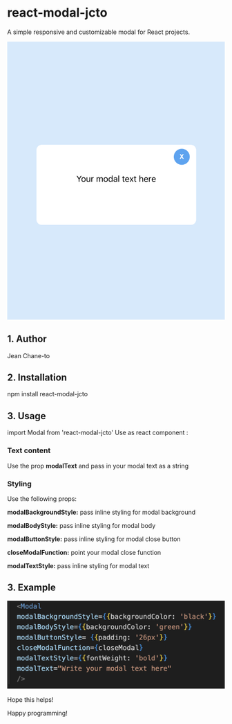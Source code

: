 # react-modal-jcto

A simple responsive and customizable modal for React projects.

![Project Image](./images/mobile.png)

## 1. Author

Jean Chane-to


## 2. Installation

npm install react-modal-jcto


## 3. Usage

import Modal from 'react-modal-jcto'
Use as react component : <Modal />

### Text content

Use the prop **modalText** and pass in your modal text as a string 

### Styling 

Use the following props:

**modalBackgroundStyle:** pass inline styling for modal background

**modalBodyStyle:** pass inline styling for modal body

**modalButtonStyle:** pass inline styling for modal close button

**closeModalFunction:** point your modal close function

**modalTextStyle:** pass inline styling for modal text


## 3. Example

![Project Image](./images/example.png)

Hope this helps!

Happy programming!